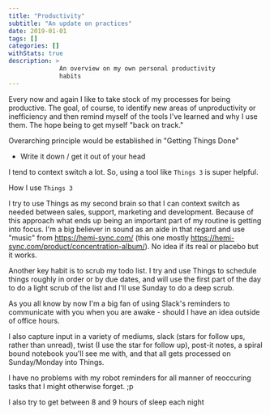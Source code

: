 ```yaml
---
title: "Productivity"
subtitle: "An update on practices"
date: 2019-01-01
tags: []
categories: []
withStats: true
description: >
              An overview on my own personal productivity
              habits
---
```


Every now and again I like to take stock of my processes for being productive. The goal, of course, to identify new areas of unproductivity or inefficiency and then remind myself of the tools I've learned and why I use them. The hope being to get myself "back on track."

Overarching principle would be established in "Getting Things Done"

- Write it down / get it out of your head

I tend to context switch a lot. So, using a tool like `Things 3` is super helpful.

How I use `Things 3`

I try to use Things as my second brain so that I can context switch as needed between sales, support, marketing and development. Because of this approach what ends up being an important part of my routine is getting into focus. I'm a big believer in sound as an aide in that regard and use "music" from https://hemi-sync.com/ (this one mostly https://hemi-sync.com/product/concentration-album/). No idea if its real or placebo but it works.

Another key habit is to scrub my todo list. I try and use Things to schedule things roughly in order or by due dates, and will use the first part of the day to do a light scrub of the list and I'll use Sunday to do a deep scrub.

As you all know by now I'm a big fan of using Slack's reminders to communicate with you when you are awake - should I have an idea outside of office hours.

I also capture input in a variety of mediums, slack (stars for follow ups, rather than unread), twist (I use the star for follow up), post-it notes, a spiral bound notebook you'll see me with, and that all gets processed on Sunday/Monday into Things.

I have no problems with my robot reminders for all manner of reoccuring tasks that I might otherwise forget. ;p

I also try to get between 8 and 9 hours of sleep each night
